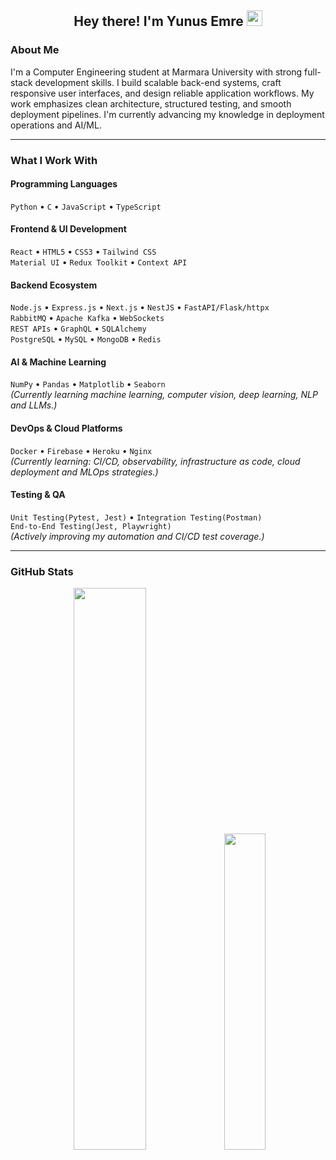 <h2 align="center">Hey there! I'm Yunus Emre <img src="https://github.com/yunustechin/yunustechin/blob/master/Hi.gif" width="25"></h2>

### About Me

I'm a Computer Engineering student at Marmara University with strong full-stack development skills. I build scalable back-end systems, craft responsive user interfaces, and design reliable application workflows. My work emphasizes clean architecture, structured testing, and smooth deployment pipelines. I'm currently advancing my knowledge in deployment operations and AI/ML.

---

### What I Work With

#### Programming Languages
`Python` • `C` • `JavaScript` • `TypeScript`

#### Frontend & UI Development
`React` • `HTML5` • `CSS3` • `Tailwind CSS`  
`Material UI` • `Redux Toolkit` • `Context API`

#### Backend Ecosystem
`Node.js` • `Express.js` • `Next.js` • `NestJS` • `FastAPI/Flask/httpx`  
`RabbitMQ` • `Apache Kafka` • `WebSockets`        
`REST APIs` • `GraphQL` • `SQLAlchemy`   
`PostgreSQL` • `MySQL` • `MongoDB` • `Redis` 

#### AI & Machine Learning
`NumPy` • `Pandas` • `Matplotlib` • `Seaborn`    
*(Currently learning machine learning, computer vision, deep learning, NLP and LLMs.)*

#### DevOps & Cloud Platforms
`Docker` • `Firebase` • `Heroku` • `Nginx`    
*(Currently learning: CI/CD, observability, infrastructure as code, cloud deployment and MLOps strategies.)*

#### Testing & QA
`Unit Testing(Pytest, Jest)` • `Integration Testing(Postman)`      
`End-to-End Testing(Jest, Playwright)`  
*(Actively improving my automation and CI/CD test coverage.)*


---

### GitHub Stats

<p align="center">
  <img src="https://github-readme-stats.vercel.app/api?username=yunustechin&show_icons=true&theme=dark&count_private=true&hide_border=true" width="48%"/>
  <img src="https://github-readme-stats.vercel.app/api/top-langs/?username=yunustechin&layout=compact&theme=dark&hide_border=true" width="36%"/>
</p>
